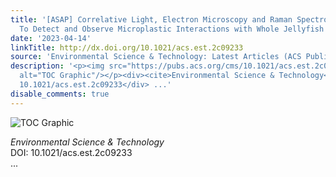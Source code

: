```yaml
---
title: '[ASAP] Correlative Light, Electron Microscopy and Raman Spectroscopy Workflow
  To Detect and Observe Microplastic Interactions with Whole Jellyfish'
date: '2023-04-14'
linkTitle: http://dx.doi.org/10.1021/acs.est.2c09233
source: 'Environmental Science & Technology: Latest Articles (ACS Publications)'
description: '<p><img src="https://pubs.acs.org/cms/10.1021/acs.est.2c09233/asset/images/medium/es2c09233_0007.gif"
  alt="TOC Graphic"/></p><div><cite>Environmental Science & Technology</cite></div><div>DOI:
  10.1021/acs.est.2c09233</div> ...'
disable_comments: true
---
```

<p><img src="https://pubs.acs.org/cms/10.1021/acs.est.2c09233/asset/images/medium/es2c09233_0007.gif" alt="TOC Graphic"/></p><div><cite>Environmental Science & Technology</cite></div><div>DOI: 10.1021/acs.est.2c09233</div> ...